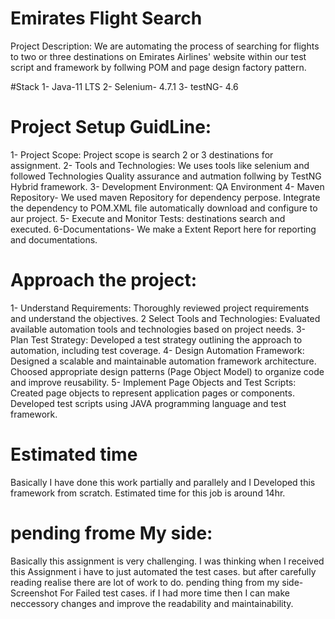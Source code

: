 
# Emirates Flight Search

Project Description:
We are automating the process of searching for flights to two or three destinations on Emirates Airlines' website within our test script and framework by follwing POM and page design factory pattern.

#Stack 
1- Java-11 LTS
2- Selenium- 4.7.1
3- testNG- 4.6

# Project Setup GuidLine:
1- Project Scope: Project scope is search 2 or 3 destinations for assignment. 
2-  Tools and Technologies: We uses tools like selenium and followed Technologies Quality assurance and autmation follwing by TestNG Hybrid framework.
3- Development Environment: QA Environment
4- Maven Repository- We used maven Repository for dependency perpose. Integrate the dependency to POM.XML file automatically download and configure to aur project.
5- Execute and Monitor Tests: destinations search and executed.
6-Documentations- We make a Extent Report here for reporting and documentations.
# Approach the project:
1- Understand Requirements:
Thoroughly reviewed project requirements and understand the objectives.
2 Select Tools and Technologies:
Evaluated available automation tools and technologies based on project needs.
3- Plan Test Strategy:
Developed a test strategy outlining the approach to automation, including test coverage.
4- Design Automation Framework:
Designed a scalable and maintainable automation framework architecture.
Choosed appropriate design patterns (Page Object Model) to organize code and improve reusability.
5- Implement Page Objects and Test Scripts:
Created page objects to represent application pages or components.
Developed test scripts using JAVA programming language and test framework.
# Estimated time
Basically I have done this work partially and parallely and I Developed this framework
from scratch. Estimated time for this job is around 14hr. 
# pending frome My side:
Basically this assignment is very challenging. I was thinking when I received this Assignment i have to just automated the test cases. but after carefully reading realise there are lot of work to do. 
pending thing from my side- Screenshot For Failed test cases. 
if I had more time then I can make neccessory changes and improve the readability and maintainability. 

